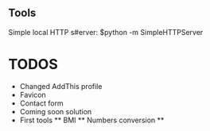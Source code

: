 ## Tools ##
Simple local HTTP s#erver:
$python -m SimpleHTTPServer

# TODOS ##
* Changed AddThis profile
* Favicon
* Contact form
* Coming soon solution
* First tools
** BMI
** Numbers conversion
** 
